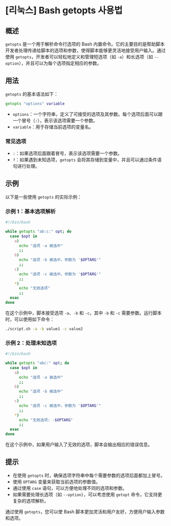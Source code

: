 # [리눅스] Bash getopts 사용법

## 概述
`getopts` 是一个用于解析命令行选项的 Bash 内置命令。它的主要目的是帮助脚本开发者处理传递给脚本的选项和参数，使得脚本能够更灵活地接受用户输入。通过使用 `getopts`，开发者可以轻松地定义和管理短选项（如 `-a`）和长选项（如 `--option`），并且可以为每个选项指定相应的参数。

## 用法
`getopts` 的基本语法如下：

```bash
getopts "options" variable
```

- `options`：一个字符串，定义了可接受的选项及其参数。每个选项后面可以跟一个冒号（`:`），表示该选项需要一个参数。
- `variable`：用于存储当前选项的变量名。

### 常见选项
- `:`：如果选项后面跟着冒号，表示该选项需要一个参数。
- `?`：如果遇到未知选项，`getopts` 会将其存储到变量中，并且可以通过条件语句进行处理。

## 示例
以下是一些使用 `getopts` 的实际示例：

### 示例 1：基本选项解析
```bash
#!/bin/bash

while getopts "ab:c:" opt; do
  case $opt in
    a)
      echo "选项 -a 被选中"
      ;;
    b)
      echo "选项 -b 被选中，参数为 '$OPTARG'"
      ;;
    c)
      echo "选项 -c 被选中，参数为 '$OPTARG'"
      ;;
    *)
      echo "无效选项"
      ;;
  esac
done
```
在这个示例中，脚本接受选项 `-a`、`-b` 和 `-c`，其中 `-b` 和 `-c` 需要参数。运行脚本时，可以使用如下命令：
```bash
./script.sh -a -b value1 -c value2
```

### 示例 2：处理未知选项
```bash
#!/bin/bash

while getopts "abc:" opt; do
  case $opt in
    a)
      echo "选项 -a 被选中"
      ;;
    b)
      echo "选项 -b 被选中"
      ;;
    c)
      echo "选项 -c 被选中，参数为 '$OPTARG'"
      ;;
    *)
      echo "无效选项: -$OPTARG"
      ;;
  esac
done
```
在这个示例中，如果用户输入了无效的选项，脚本会输出相应的错误信息。

## 提示
- 在使用 `getopts` 时，确保选项字符串中每个需要参数的选项后面都加上冒号。
- 使用 `OPTARG` 变量来获取当前选项的参数值。
- 通过使用 `case` 语句，可以方便地处理不同的选项和参数。
- 如果需要处理长选项（如 `--option`），可以考虑使用 `getopt` 命令，它支持更复杂的选项解析。

通过使用 `getopts`，您可以使 Bash 脚本更加灵活和用户友好，方便用户输入参数和选项。
